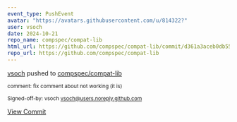 ```yaml
---
event_type: PushEvent
avatar: "https://avatars.githubusercontent.com/u/814322?"
user: vsoch
date: 2024-10-21
repo_name: compspec/compat-lib
html_url: https://github.com/compspec/compat-lib/commit/d361a3aceb0db55149e33cfd11bfaf20746f5f5d
repo_url: https://github.com/compspec/compat-lib
---
```


<a href='https://github.com/vsoch' target='_blank'>vsoch</a> pushed to <a href='https://github.com/compspec/compat-lib' target='_blank'>compspec/compat-lib</a>

<small>comment: fix comment about not working (it is)

Signed-off-by: vsoch <vsoch@users.noreply.github.com></small>

<a href='https://github.com/compspec/compat-lib/commit/d361a3aceb0db55149e33cfd11bfaf20746f5f5d' target='_blank'>View Commit</a>
